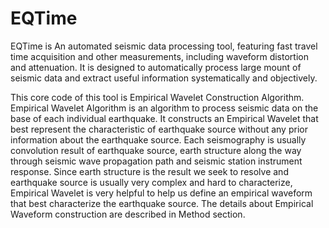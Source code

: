 # EQTime
EQTime is An automated seismic data processing tool, featuring fast travel time acquisition and other measurements, including waveform distortion and attenuation. It is designed to automatically process large mount of seismic data and extract useful information systematically and objectively.


This core code of this tool is Empirical Wavelet Construction Algorithm.
Empirical Wavelet Algorithm is an algorithm to process seismic data on the base
of each individual earthquake. It constructs an Empirical Wavelet that best
represent the characteristic of earthquake source without any prior information
about the earthquake source. Each seismography is usually convolution result of
earthquake source, earth structure along the way through seismic wave
propagation path and seismic station instrument response. Since earth structure
is the result we seek to resolve and earthquake source is usually very complex
and hard to characterize, Empirical Wavelet is very helpful to help us define an
empirical waveform that best characterize the earthquake source. The details
about Empirical Waveform construction are described in Method section.

